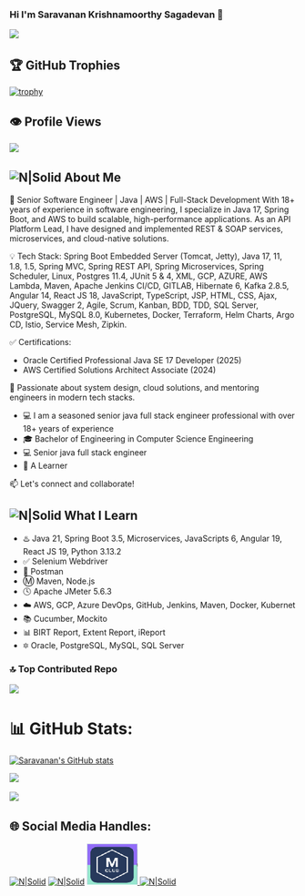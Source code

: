 ### Hi I'm Saravanan Krishnamoorthy Sagadevan 👋 

<img src="https://www.animatedimages.org/data/media/562/animated-line-image-0429.gif" width="60%">

## 🏆 GitHub Trophies
[![trophy](https://github-profile-trophy.vercel.app/?username=saravanan81java)](https://github.com/ryo-ma/github-profile-trophy)

## 👁️ Profile Views
![](https://komarev.com/ghpvc/?username=saravanan81java&color=green)

## ![N|Solid](https://img.icons8.com/metro/2x/administrator-male.png) About Me

🚀 Senior Software Engineer | Java | AWS | Full-Stack Development
With 18+ years of experience in software engineering, I specialize in Java 17, Spring Boot, and AWS to build scalable, high-performance applications. As an API Platform Lead, I have designed and implemented REST & SOAP services, microservices, and cloud-native solutions.

💡 Tech Stack: Spring Boot Embedded Server (Tomcat, Jetty), Java 17, 11, 1.8, 1.5, Spring MVC, Spring REST API, Spring Microservices, Spring Scheduler, Linux, Postgres 11.4, JUnit 5 & 4, XML, GCP, AZURE, AWS Lambda, Maven, Apache Jenkins CI/CD, GITLAB, Hibernate 6, Kafka 2.8.5, Angular 14, React JS 18, JavaScript, TypeScript, JSP, HTML, CSS, Ajax, JQuery, Swagger 2, Agile, Scrum, Kanban, BDD, TDD, SQL Server, PostgreSQL, MySQL 8.0, Kubernetes, Docker, Terraform, Helm Charts, Argo CD, Istio, Service Mesh, Zipkin.

✅ Certifications:

- Oracle Certified Professional Java SE 17 Developer (2025)
- AWS Certified Solutions Architect Associate (2024)

🔹 Passionate about system design, cloud solutions, and mentoring engineers in modern tech stacks.

- :computer: I am a seasoned senior java full stack engineer professional with over 18+ years of experience
- :mortar_board: Bachelor of Engineering in Computer Science Engineering
- 💻 Senior java full stack engineer
- :book: A Learner 

📫 Let's connect and collaborate!

## ![N|Solid](https://img.icons8.com/metro/2x/reading.png) What I Learn
 - :hotsprings: Java 21, Spring Boot 3.5, Microservices, JavaScripts 6, Angular 19, React JS 19, Python 3.13.2
 - :white_check_mark: Selenium Webdriver
 - :rocket: Postman
 - :m: Maven, Node.js
 - :clock4: Apache JMeter 5.6.3
 - :cloud: AWS, GCP, Azure DevOps, GitHub, Jenkins, Maven, Docker, Kubernet
 - :books: Cucumber, Mockito
 - :bar_chart: BIRT Report, Extent Report, iReport
 - :six_pointed_star: Oracle, PostgreSQL, MySQL, SQL Server


### 🔝 Top Contributed Repo
![](https://github-contributor-stats.vercel.app/api?username=saravanan81java&limit=5&theme=radical&combine_all_yearly_contributions=true)

# 📊 GitHub Stats:

[![Saravanan's GitHub stats](https://github-readme-stats.vercel.app/api?username=saravanan81java&show_icons=true&&theme=radical)](https://github.com/saravanan81java/github-readme-stats)

![](https://github-readme-streak-stats.herokuapp.com/?user=saravanan81java&theme=highcontrast&hide_border=false)<br/>

![](https://github-readme-stats.vercel.app/api/top-langs/?username=saravanan81java&theme=highcontrast&hide_border=false&include_all_commits=true&count_private=false&layout=compact)

## 🌐 Social Media Handles:
[![N|Solid](https://img.icons8.com/fluent/72/linkedin.png)](https://www.linkedin.com/in/saravananks81)
[![N|Solid](https://img.icons8.com/dusk/72/postman-api.png)](https://www.postman.com/saravanan81java)
[![image](https://raw.githubusercontent.com/saravanan81java/saravanan81java/refs/heads/main/image.png)
](https://www.mentoring-club.com/the-mentors/saravanan-krishnamoorthy-sagadevan)
[![N|Solid](https://img.icons8.com/color/72/stackoverflow.png)](https://stackoverflow.com/users/28155428/saravanan-ks)


